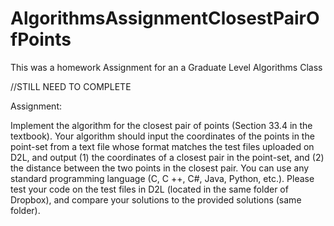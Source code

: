 # AlgorithmsAssignmentClosestPairOfPoints
This was a homework Assignment for an a Graduate Level Algorithms Class

//STILL NEED TO COMPLETE

Assignment:

Implement the algorithm for the closest pair of points (Section 33.4 in
the textbook). Your algorithm should input the coordinates of the points in
the point-set from a text file whose format matches the test files uploaded
on D2L, and output (1) the coordinates of a closest pair in the point-set,
and (2) the distance between the two points in the closest pair.
You can use any standard programming language (C, C
++, C#, Java,
Python, etc.). Please test your code on the test files in D2L (located in
the same folder of Dropbox), and compare your solutions to the provided solutions (same folder).
